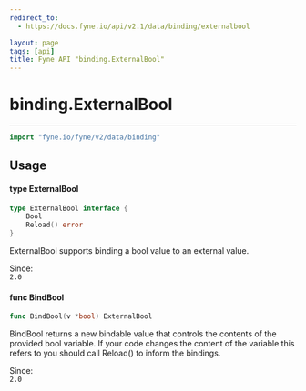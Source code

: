 ```yaml
---
redirect_to:
  - https://docs.fyne.io/api/v2.1/data/binding/externalbool

layout: page
tags: [api]
title: Fyne API "binding.ExternalBool"
---
```



# binding.ExternalBool
---
```go
import "fyne.io/fyne/v2/data/binding"
```

## Usage

#### type ExternalBool

```go
type ExternalBool interface {
	Bool
	Reload() error
}
```

ExternalBool supports binding a bool value to an external value.


<div class="since">Since: <code>
2.0</code></div>

#### func  BindBool

```go
func BindBool(v *bool) ExternalBool
```
BindBool returns a new bindable value that controls the contents of the provided bool variable. If your code changes the content of the variable this refers to you should call Reload() to inform the bindings.


<div class="since">Since: <code>
2.0</code></div>
